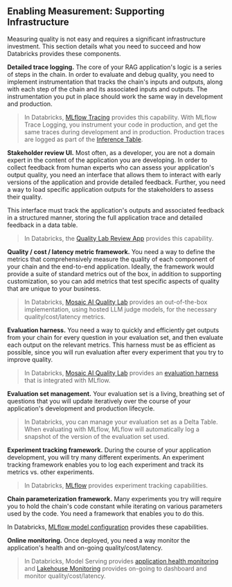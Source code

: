 ## Enabling Measurement: Supporting Infrastructure

Measuring quality is not easy and requires a significant infrastructure investment. This section details what you need to succeed and how Databricks provides these components.

**Detailed trace logging.** The core of your RAG application's logic is a series of steps in the chain. In order to evaluate and debug quality, you need to implement instrumentation that tracks the chain's inputs and outputs, along with each step of the chain and its associated inputs and outputs. The instrumentation you put in place should work the same way in development and production.

> In Databricks, [MLflow Tracing](https://docs.databricks.com/mlflow/mlflow-tracing.html) provides this capability. With MLflow Trace Logging, you instrument your code in production, and get the same traces during development and in production.  Production traces are logged as part of the [Inference Table](https://docs.databricks.com/machine-learning/model-serving/inference-tables.html).

**Stakeholder review UI.** Most often, as a developer, you are not a domain expert in the content of the application you are developing. In order to collect feedback from human experts who can assess your application's output quality, you need an interface that allows them to interact with early versions of the application and provide detailed feedback. Further, you need a way to load specific application outputs for the stakeholders to assess their quality.

This interface must track the application's outputs and associated feedback in a structured manner, storing the full application trace and detailed feedback in a data table.

> In Databricks, the [Quality Lab Review App](https://docs.databricks.com/generative-ai/agent-evaluation/human-evaluation.html) provides this capability. 

**Quality / cost / latency metric framework.** You need a way to define the metrics that comprehensively measure the quality of each component of your chain and the end-to-end application. Ideally, the framework would provide a suite of standard metrics out of the box, in addition to supporting customization, so you can add metrics that test specific aspects of quality that are unique to your business.

> In Databricks, [Mosaic AI Quality Lab](https://docs.databricks.com/generative-ai/agent-evaluation/index.html) provides an out-of-the-box implementation, using hosted LLM judge models, for the necessary quality/cost/latency metrics.

**Evaluation harness.** You need a way to quickly and efficiently get outputs from your chain for every question in your evaluation set, and then evaluate each output on the relevant metrics. This harness must be as efficient as possible, since you will run evaluation after every experiment that you try to improve quality.

> In Databricks, [Mosaic AI Quality Lab](https://docs.databricks.com/generative-ai/agent-evaluation/index.html) provides an [evaluation harness](https://docs.databricks.com/generative-ai/agent-evaluation/evaluate-agent.html) that is integrated with MLflow.

**Evaluation set management.** Your evaluation set is a living, breathing set of questions that you will update iteratively over the course of your application's development and production lifecycle.

> In Databricks, you can manage your evaluation set as a Delta Table.  When evaluating with MLflow, MLflow will automatically log a snapshot of the version of the evaluation set used.

**Experiment tracking framework.** During the course of your application development, you will try many different experiments. An experiment tracking framework enables you to log each experiment and track its metrics vs. other experiments.

> In Databricks, [MLflow](https://docs.databricks.com/mlflow/index.html) provides experiment tracking capabilities.

**Chain parameterization framework.** Many experiments you try will require you to hold the chain's code constant while iterating on various parameters used by the code. You need a framework that enables you to do this.

In Databricks, [MLflow model configuration](https://docs.databricks.com/generative-ai/create-log-agent.html#use-parameters-to-control-agent-execution) provides these capabilities. 

**Online monitoring.** Once deployed, you need a way monitor the application's health and on-going quality/cost/latency.

> In Databricks, Model Serving provides [application health monitoring](https://docs.databricks.com/machine-learning/model-serving/monitor-diagnose-endpoints.html) and [Lakehouse Monitoring](https://docs.databricks.com/en/lakehouse-monitoring/index.html) provides on-going to dashboard and monitor quality/cost/latency.
